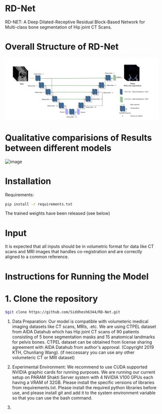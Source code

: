 # RD-Net


RD-NET: A Deep Dilated-Receptive Residual Block-Based Network for Multi-class bone segmentation of Hip joint CT Scans.

# Overall Structure of RD-Net
![alt text](https://github.com/Siddhesh6344/RD-Net/blob/main/Model%20Architecture.png)

# Qualitative comparisions of Results between different models
![image](https://github.com/user-attachments/assets/33818670-a1a0-48e4-9f13-3b22746272de)

# Installation
Requirements:

```bash
pip install -r requirements.txt
```

The trained weights have been released (see below)

# Input
It is expected that all inputs should be in volumetric format for data like CT scans and MRI images that handles co-registration and are correctly aligned to a common reference.

# Instructions for Running the Model

# 1. Clone the repository
```bash
$git clone https://github.com/Siddhesh6344/RD-Net.git
```

1. Data Preparation: Our model is compatible with volumeteric medical imaging datasets like CT scans, MRIs, .etc. We are using CTPEL dataset from AIDA Datahub which has Hip joint CT scans of 90 patients consisting of 5 bone segmentation masks and 15 anatomical landmarks for pelvis bones. CTPEL dataset can be obtained from license sharing agreement with AIDA Datahub from author's approval. (Copyright 2019 KTH, Chunliang Wang). (if neccessary you can use any other volumeteric CT or MRI dataset) 

2. Experimental Environment: We recommend to use CUDA supported NVIDIA graphic cards for running purposes. We are running our current setup on PARAM Shakti Server system with 4 NVIDIA V100 GPUs each having a VRAM of 32GB. Please install the specific versions of libraries from requirements.txt. Please install the required python libraries before use, and please install git and add it to the system environment variable so that you can use the bash command.

3. 

